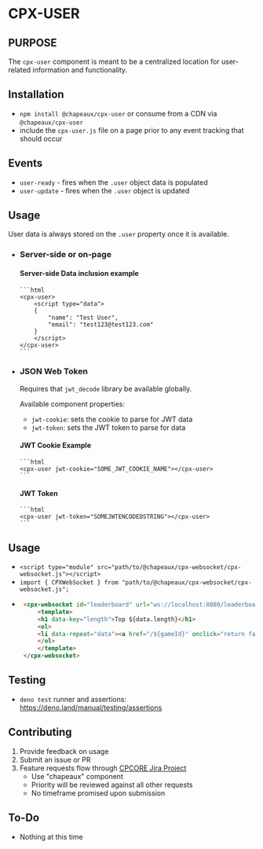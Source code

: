 # CPX-USER

## PURPOSE

The `cpx-user` component is meant to be a centralized location for user-related information and functionality.

## Installation

* `npm install @chapeaux/cpx-user` or consume from a CDN via `@chapeaux/cpx-user`
* include the `cpx-user.js` file on a page prior to any event tracking that should occur

## Events

- `user-ready` - fires when the `.user` object data is populated
- `user-update` - fires when the `.user` object is updated

## Usage

User data is always stored on the `.user` property once it is available.

- ### Server-side or on-page

  #### Server-side Data inclusion example
      ```html
      <cpx-user>
          <script type="data">
          {
              "name": "Test User",
              "email": "test123@test123.com"
          }
          </script>
      </cpx-user>
      ```

- ### JSON Web Token

  Requires that `jwt_decode` library be available globally.

  Available component properties:

  - `jwt-cookie`: sets the cookie to parse for JWT data
  - `jwt-token`: sets the JWT token to parse for data

  #### JWT Cookie Example
      ```html
      <cpx-user jwt-cookie="SOME_JWT_COOKIE_NAME"></cpx-user>
      ```

  #### JWT Token
      ```html
      <cpx-user jwt-token="SOMEJWTENCODEDSTRING"></cpx-user>
      ```

## Usage
* `<script type="module" src="path/to/@chapeaux/cpx-websocket/cpx-websocket.js"></script>`
* `import { CPXWebSocket } from "path/to/@chapeaux/cpx-websocket/cpx-websocket.js";`
*  ```html
    <cpx-websocket id="leaderboard" url="ws://localhost:8080/leaderboard">
        <template>
        <h1 data-key="length">Top ${data.length}</h1>
        <ol>
        <li data-repeat="data"><a href="/${gameId}" onclick="return false;">${userName}</a>.....${score}</li>
        </ol>
        </template>
    </cpx-websocket>

## Testing

* `deno test` runner and assertions: https://deno.land/manual/testing/assertions


## Contributing
1. Provide feedback on usage
2. Submit an issue or PR
3. Feature requests flow through [CPCORE Jira Project](https://issues.redhat.com/projects/CPCORE/)
    * Use "chapeaux" component
    * Priority will be reviewed against all other requests
    * No timeframe promised upon submission

## To-Do
* Nothing at this time